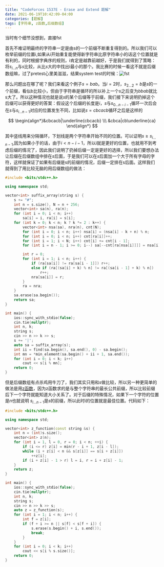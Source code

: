 ```yaml
---
title: "CodeForces 1537E - Erase and Extend 题解"
date: 2021-06-19T10:42:09-04:00
categories: [题解]
tags: [字符串, z函数,后缀数组]
---
```

当时有个细节没想到，直接fst


首先不难证明最终的字符串一定是由s的一个前缀不断重复得到的。所以我们可以枚举前缀的位置i,如果从i开始重复能使得新字符串比原字符串小的话这个位置就是有利的，同时根据字典序的规则，i肯定是越靠前越好，于是我们就得到了策略：将$s_{i\dots n}$与$s$比较，从比$s$大的中找出i最小的那个。我比赛的时候一看这不就是后缀数组嘛，过了pretest心里美滋滋，结果system test的时候：![fst](/img/CF1537E_fst.png)

那么问题出在哪了呢？我们来看这个例子$s=bab$。当$i=2$时，$s_{2\dots 2}=b$是$s$的一个前缀，看似$b$比较小，但由于字符串是循环的所以补上一个$s$之后变为$bbab$就比s大了。所以这种情况也就是说$s$的某个后缀等于前缀，我们接下来说明扔掉这个后缀可以获得更好的答案：假设这个后缀的长度是$i$，$s$与$s_{0\dots n-i-1}$循环一次后会在$s$与$s_{i\dots n-1}$对应的位置发生不同，比如说$s=cbcacb$循环之后是这样的

$$
\begin{align*}&cbcacb|\underline{cbcacb} \\\ &cbca|cb\underline{ca} \end{align*}
$$

其中竖线用来分隔循环，下划线是两个字符串开始不同的位置。可以证明$s\ge s_{i\dots n-1}$,因为如果小于的话，由于$i<n-i-1$，所以$i$就是更好的位置，也就用不到考虑后缀的情况了，因此我们说明了扔掉后缀一定是更好的选择，所以我们要想办法让后缀在后缀数组中排在$s$后面，于是我们可以在$s$后面加一个大于所有字母的字符，这样就保证了如果有后缀是s的前缀的情况，后缀一定排在s后面。这样我们就得到了用比较无脑的用后缀数组的做法：

```cpp
#include <bits/stdc++.h>

using namespace std;

vector<int> suffix_array(string s) {
    s += "#";
    int n = s.size(), N = n + 256;
    vector<int> sa(n), ra(n);
    for (int i = 0; i < n; i++)
        sa[i] = i, ra[i] = s[i];
    for (int k = 0; k < n; k ? k *= 2 : k++) {
        vector<int> nsa(sa), nra(n), cnt(N);
        for (int i = 0; i < n; i++) nsa[i] = (nsa[i] - k + n) % n;
        for (int i = 0; i < n; i++) cnt[ra[i]]++;
        for (int i = 1; i < N; i++) cnt[i] += cnt[i - 1];
        for (int i = n - 1; i >= 0; i--) sa[--cnt[ra[nsa[i]]]] = nsa[i];

        int r = 0;
        for (int i = 1; i < n; i++) {
            if (ra[sa[i]] != ra[sa[i - 1]]) r++;
            else if (ra[(sa[i] + k) % n] != ra[(sa[i - 1] + k) % n])
                r++;
            nra[sa[i]] = r;
        }
        ra = nra;
    }
    sa.erase(sa.begin());
    return sa;
}

int main() {
    ios::sync_with_stdio(false);
    cin.tie(nullptr);
    int n, k;
    string s;
    cin >> n >> k >> s;
    s += '|';
    auto sa = suffix_array(s);
    int ii = find(sa.begin(), sa.end(), 0) - sa.begin();
    int mn = *min_element(sa.begin() + ii + 1, sa.end());
    for (int i = 0; i < k; i++)
        cout << s[i % mn];
    return 0;
}
```

但是后缀数组有点杀鸡用牛刀了，我们其实只用和$s$做比较，所以另一种更简单的做法是用[z函数](https://oi-wiki.org/string/z-func/)，因为z函数求的是与整个字符串的最长公共前缀，所以比较前缀后下一个字符就能知道大小关系了。对于后缀的特殊情况，如果下一个字符的位置是$n$也就说明 $s_{i\dots n-1}$是$s$的前缀，所以此时i的位置就是最佳位置。代码如下：

```cpp
#include <bits/stdc++.h>

using namespace std;

vector<int> z_function(const string &s) {
    int n = (int)s.size();
    vector<int> z(n);
    for (int i = 1, l = 0, r = 0; i < n; ++i) {
        if (i <= r) z[i] = min(r - i + 1, z[i - l]);
        while (i + z[i] < n && s[z[i]] == s[i + z[i]])
            ++z[i];
        if (i + z[i] - 1 > r) l = i, r = i + z[i] - 1;
    }
    return z;
}

int main() {
    ios::sync_with_stdio(false);
    cin.tie(nullptr);
    int n, k;
    string s;
    cin >> n >> k >> s;
    auto z = z_function(s);
    for (int i = 1; i < n; i++) {
        int f = z[i];
        if (f + i >= n || s[f] < s[f + i]) {
            s.erase(s.begin() + i, s.end());
            break;
        }
    }
    for (int i = 0; i < k; i++)
        cout << s[i % s.size()];
    return 0;
}
```
